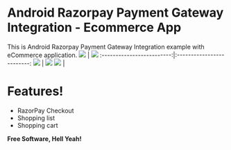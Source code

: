 # Android Razorpay Payment Gateway Integration - Ecommerce App
This is Android Razorpay Payment Gateway Integration example with eCommerce application. 
![](https://www.loopwiki.com/wp-content/uploads/2020/11/Shopping-home-screen.jpg)  |  ![](http://www.loopwiki.com/wp-content/uploads/2020/11/Shooping-cart-screen.png)
:-------------------------:|:-------------------------:
![](https://www.loopwiki.com/wp-content/uploads/2020/11/Razorpay-Payment-Screen.png)  |  ![](https://www.loopwiki.com/wp-content/uploads/2020/11/Razorpay-test-result-chooser-screen.png)
![](https://www.loopwiki.com/wp-content/uploads/2020/11/Payment-sucessful.png)  |  
# Features!

  - RazorPay Checkout
  - Shopping list
  - Shopping cart

**Free Software, Hell Yeah!**

